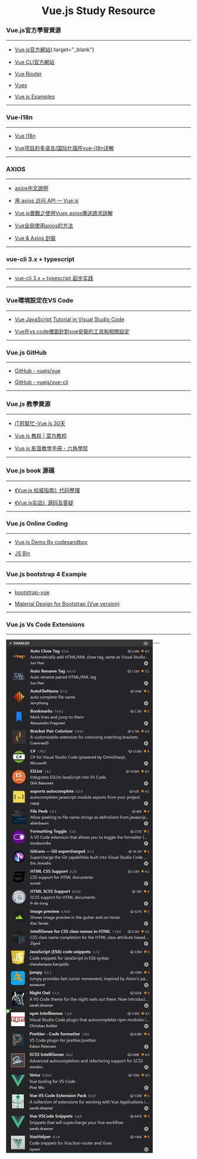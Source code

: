 <h1 align="center">Vue.js Study Resource</h1>

### Vue.js官方學習資源
---
* [Vue.js官方網站](https://cn.vuejs.org){:target="_blank"}

* [Vue CLI官方網站](https://cli.vuejs.org/zh/)

* [Vue Router](https://router.vuejs.org/zh/)

* [Vuex](https://vuex.vuejs.org/zh/)

* [Vue.js Examples](https://vuejsexamples.com)
---
### Vue-I18n
---
* [Vue I18n](https://kazupon.github.io/vue-i18n/zh/)

* [Vue项目的多语言/国际化插件vue-i18n详解](https://blog.csdn.net/qq_25324335/article/details/80767749)
---
### AXIOS
---
* [axios中文說明](https://www.kancloud.cn/yunye/axios)

* [用 axios 访问 API — Vue.js](https://cn.vuejs.org/v2/cookbook/using-axios-to-consume-apis.html)

* [Vue.js實戰之使用Vuex axios傳送請求詳解](https://codertw.com/前端開發/241890/)

* [Vue全局使用axios的方法](https://segmentfault.com/a/1190000013128858)

* [Vue & Axios 封裝](https://ithelp.ithome.com.tw/articles/10204698)
---
### vue-cli 3.x + typescript
---
* [vue-cli 3.x + typescript 起步实践](https://juejin.im/post/5c107ffde51d4519de4f2d0e)
---
### Vue環境設定在VS Code
---
* [Vue JavaScript Tutorial in Visual Studio Code](https://code.visualstudio.com/docs/nodejs/vuejs-tutorial)

* [Vue在vs code裡面針對vue安裝的工具和相關設定](https://dotblogs.com.tw/kinanson/2017/09/11/221519#1)
---
### Vue.js GitHub
---
* [GitHub - vuejs/vue](https://github.com/vuejs/vue)

* [GitHub - vuejs/vue-cli](https://github.com/vuejs/vue-cli)
---
### Vue.js 教學資源
---
* [iT邦幫忙-Vue.js 30天](https://ithelp.ithome.com.tw/users/20103424/ironman/1049)

* [Vue.js 教程 | 菜鸟教程](www.runoob.com/vue2/vue-tutorial.html)

* [Vue.js 影音教學手冊 - 六角學院 ](https://quip.com/N3iKAEDJEVmD)
---
### Vue.js book 源碼
---
* [《Vue.js 权威指南》代码整理](https://github.com/koalashane/vuejs-code)

* [《Vue.js实战》源码及答疑](https://github.com/icarusion/vue-book)
---
### Vue.js Online Coding
---
* [Vue.js Demo By codesandbox](https://codesandbox.io/s/v6q0278x73)

* [JS Bin](https://jsbin.com/?html,js,output)

---
### Vue.js bootstrap 4 Example
---
* [bootstrap-vue](https://bootstrap-vue.js.org/)

* [Material Design for Bootstrap (Vue version)](https://mdbootstrap.com/docs/vue/)
---
### Vue.js Vs Code Extensions
---
<img src="https://github.com/carlwu67/Vue.js-Study/blob/master/VsCode_Vue%20_Extensions01.jpg" align="left" />
<img src="https://github.com/carlwu67/Vue.js-Study/blob/master/VsCode_Vue%20_Extensions02.jpg" align="left" />
---
